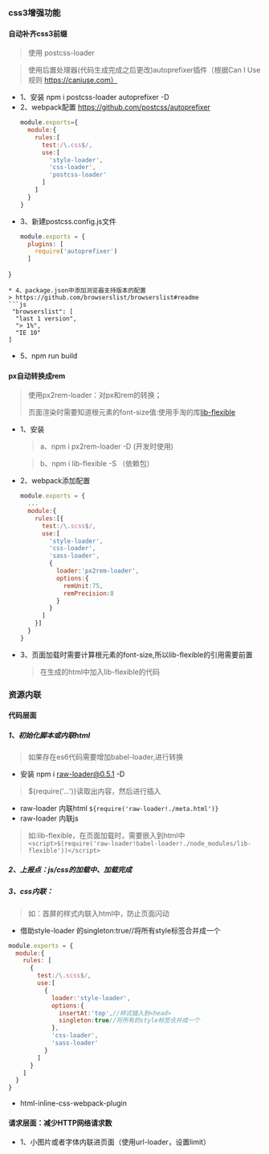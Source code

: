 ### css3增强功能
#### 自动补齐css3前缀
> 使用 postcss-loader

> 使用后置处理器(代码生成完成之后更改)autoprefixer插件（根据Can I Use 规则 https://caniuse.com）
* 1、安装 npm i postcss-loader autoprefixer -D
* 2、webpack配置 https://github.com/postcss/autoprefixer
  ```js
  module.exports={
    module:{
      rules:[
        test:/\.css$/,
        use:[
          'style-loader',
          'css-loader',
          'postcss-loader'
        ]
      ]
    }
  }
  ```
* 3、新建postcss.config.js文件
  ```js
  module.exports = {
    plugins: [
      require('autoprefixer')
    ]
 }
  ```
 * 4、package.json中添加浏览器支持版本的配置
  > https://github.com/browserslist/browserslist#readme
  ```js
   "browserslist": [
    "last 1 version",
    "> 1%",
    "IE 10"
  ]
  ```
  * 5、npm run build
#### px自动转换成rem
> 使用px2rem-loader：对px和rem的转换；
> 
> 页面渲染时需要知道根元素的font-size值:使用手淘的库[lib-flexible](https://github.com/amfe/lib-flexible)
* 1、安装 
  > a、npm i px2rem-loader -D (开发时使用)

  > b、npm i lib-flexible -S （依赖包）
* 2、webpack添加配置
  ```js
  module.exports = {
    ...
    module:{
      rules:[{
        test:/\.scss$/,
        use:[
          'style-loader',
          'css-loader',
          'sass-loader',
          {
            loader:'px2rem-loader',
            options:{
              remUnit:75,
              remPrecision:8
            }
          }
        ]
      }]
    }
  }
  ```
* 3、页面加载时需要计算根元素的font-size,所以lib-flexible的引用需要前置
  > 在生成的html中加入lib-flexible的代码

### 资源内联
#### 代码层面
##### 1、初始化脚本或内联html
  > 如果存在es6代码需要增加babel-loader,进行转换
  * 安装 npm i raw-loader@0.5.1 -D
  >  ${require('...')}读取出内容，然后进行插入
  * raw-loader 内联html
  ```${require('raw-loader!./meta.html')}```
  * raw-loader 内联js
  > 如:lib-flexible，在页面加载时，需要嵌入到html中
  ```<script>$(require('raw-loader!babel-loader!./node_modules/lib-flexible'))</script>```
##### 2、上报点：js/css的加载中、加载完成
##### 3、css内联：
  > 如：首屏的样式内联入html中，防止页面闪动
  * 借助style-loader 的singleton:true//将所有style标签合并成一个
  ```js
  module.exports = {
    module:{
      rules: [
        {
          test:/\.scss$/,
          use:[
            {
              loader:'style-loader',
              options:{
                insertAt:'top',//样式插入到<head>
                singleton:true//将所有的style标签合并成一个
              },
              'css-loader',
              'sass-loader'
            }
          ]
        }
      ]
    }
  }
  ```
  * html-inline-css-webpack-plugin
  

#### 请求层面：减少HTTP网络请求数
* 1、小图片或者字体内联进页面（使用url-loader，设置limit）
  
